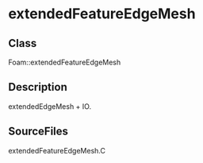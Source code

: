 # extendedFeatureEdgeMesh 
## Class
Foam::extendedFeatureEdgeMesh

## Description

extendedEdgeMesh + IO.

## SourceFiles
extendedFeatureEdgeMesh.C


